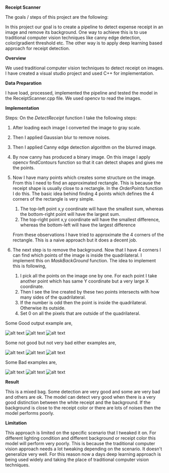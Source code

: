 [//]: # (Image References)
[image1]: ./readmeImages/Good3.JPG
[image2]: ./readmeImages/Good4.JPG
[image3]: ./readmeImages/Good2.JPG
[image4]: ./readmeImages/Ok1.JPG
[image5]: ./readmeImages/Ok2.JPG
[image6]: ./readmeImages/Ok3.JPG
[image8]: ./readmeImages/Bad1.JPG
[image9]: ./readmeImages/Bad2.JPG
[image10]: ./readmeImages/Bad3.JPG
[image11]: ./readmeImages/Epochs.PNG
[image12]: ./readmeImages/result1.png
[image13]: ./readmeImages/result2.png
[image14]: ./readmeImages/result3.png

**Receipt Scanner**

The goals / steps of this project are the following:

In this project our goal is to create a pipeline to detect expense receipt in an image and remove its background. One way to achieve this is to use traditional computer vision techniques like canny edge detection, color/gradient threshold etc. The other way is to apply deep learning based approach for receipt detection.


**Overview**

We used traditional computer vision techniques to detect receipt on images. I have created a visual studio project and used C++ for implementation.

**Data Preparation**

I have load, processed, implemented the pipeline and tested the model in the ReceiptScanner.cpp file. We used opencv  to read the images.

**Implementation**

Steps:
On the *DetectReceipt* function I take the following steps:
1) After loading each image I converted the image to gray scale.
2) Then I applied Gaussian blur to remove noises.
3) Then I applied Canny edge detection algorithm on the blurred image.
4) By now canny has produced a binary image. On this image I apply opencv findContours function so that it can detect shapes and gives me the points.
5) Now I have many points which creates some structure on the image. From this I need to find an approximated rectangle. This is because the receipt shape is usually close to a rectangle. In the *OrderPoints* function I do this. The basic idea behind finding 4 points which defines the 4 corners of the rectangle is very simple.

    1) The top-left point x,y coordinate will have the smallest sum, whereas the bottom-right point will have the largest sum.
    2) The top-right point x,y coordinate will have the smallest difference, whereas the bottom-left will have the largest difference

   From these observations I have tried to approximate the 4 corners of the rectangle. This is a naive approach but it does a decent job.
6) The next step is to remove the background. Now that I have 4 corners I can find which points of the image is inside the quadrilateral. I implement this on *MaskBackGround* function. The idea to implement this is following,

    1) I pick all the points on the image one by one. For each point I take another point which has same Y coordinate but a very large X coordinate.
    2) Then I see the line created by these two points intersects with how many sides of the quadrilateral.
    3) If the number is odd then the point is inside the quadrilateral. Otherwise its outside.
    4) Set 0 on all the pixels that are outside of the quadrilateral.

Some Good output example are,

![alt text][image1]
![alt text][image2]
![alt text][image3]

Some not good but not very bad either examples are,

![alt text][image4]
![alt text][image5]
![alt text][image6]


Some Bad examples are,

![alt text][image8]
![alt text][image9]
![alt text][image10]


**Result**

This is a mixed bag. Some detection are very good and some are very bad and others are ok. The model can detect very good when there is a very good distinction between the white receipt and the background. If the background is close to the receipt color or there are lots of noises then the model performs poorly.

**Limitation**

This approach is limited on the specific scenario that I tweaked it on. For different lighting condition and different background or receipt color this model will perform very poorly. This is because the traditional computer vision approach needs a lot tweaking depending on the scenario. It doesn't generalize very well. For this reason now a days deep learning approach is being used widely and taking the place of traditional computer vision techniques.
